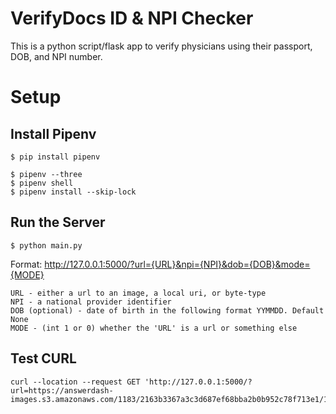 # VerifyDocs ID & NPI Checker

This is a python script/flask app to verify physicians using their passport, DOB, and NPI number.

# Setup

## Install Pipenv

```
$ pip install pipenv
```

```
$ pipenv --three
$ pipenv shell
$ pipenv install --skip-lock
```

## Run the Server

```
$ python main.py
```

Format: http://127.0.0.1:5000/?url={URL}&npi={NPI}&dob={DOB}&mode={MODE}

    URL - either a url to an image, a local uri, or byte-type
    NPI - a national provider identifier
    DOB (optional) - date of birth in the following format YYMMDD. Default None
    MODE - (int 1 or 0) whether the 'URL' is a url or something else

## Test CURL

```
curl --location --request GET 'http://127.0.0.1:5000/?url=https://answerdash-images.s3.amazonaws.com/1183/2163b3367a3c3d687ef68bba2b0b952c78f713e1/1528277944.perfect_20passport.jpg&npi=1427051077&dob=850117&mode=1'
```
